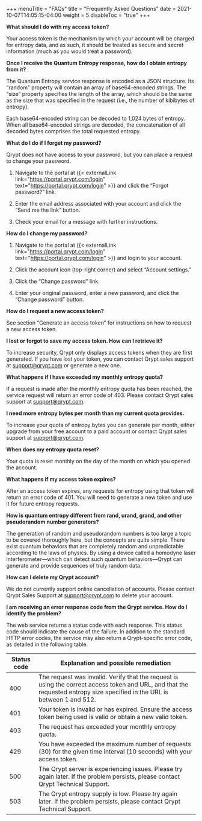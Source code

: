 +++
menuTitle = "FAQs"
title = "Frequently Asked Questions"
date = 2021-10-07T14:05:15-04:00
weight = 5
disableToc = "true"
+++

**What should I do with my access token?**

Your access token is the mechanism by which your account will be charged for entropy data, and as such, it should be treated as secure and secret information (much as you would treat a password). 

**Once I receive the Quantum Entropy response, how do I obtain entropy from it?**

The Quantum Entropy service response is encoded as a JSON structure. Its “random” property will contain an array of base64-encoded strings. The “size” property specifies the length of the array, which should be the same as the size that was specified in the request (i.e., the number of kibibytes of entropy).

Each base64-encoded string can be decoded to 1,024 bytes of entropy. When all base64-encoded strings are decoded, the concatenation of all decoded bytes comprises the total requested entropy.

**What do I do if I forget my password?**

Qrypt does not have access to your password, but you can place a request to change your password.

1. Navigate to the portal at {{< externalLink link="https://portal.qrypt.com/login" text="https://portal.qrypt.com/login" >}} and click the “Forgot password?” link.

2. Enter the email address associated with your account and click the “Send me the link” button.

3. Check your email for a message with further instructions.

**How do I change my password?**

1. Navigate to the portal at {{< externalLink link="https://portal.qrypt.com/login" text="https://portal.qrypt.com/login" >}} and login to your account.

2. Click the account icon (top-right corner) and select “Account settings.”

3. Click the “Change password” link.

4. Enter your original password, enter a new password, and click the “Change password” button.

**How do I request a new access token?**

See section “Generate an access token” for instructions on how to request a new access token.

**I lost or forgot to save my access token. How can I retrieve it?**

To increase security, Qrypt only displays access tokens when they are first generated. If you have lost your token, you can contact Qrypt sales support at support@qrypt.com or generate a new one. 

**What happens if I have exceeded my monthly entropy quota?**

If a request is made after the monthly entropy quota has been reached, the service request will return an error code of 403.  Please contact Qrypt sales support at support@qrypt.com. 

**I need more entropy bytes per month than my current quota provides.**

To increase your quota of entropy bytes you can generate per month, either upgrade from your free account to a paid account or contact Qrypt sales support at support@qrypt.com.

**When does my entropy quota reset?**

Your quota is reset monthly on the day of the month on which you opened the account.

**What happens if my access token expires?**

After an access token expires, any requests for entropy using that token will return an error code of 401. You will need to generate a new token and use it for future entropy requests.

**How is quantum entropy different from rand, urand, grand, and other pseudorandom number generators?**

The generation of random and pseudorandom numbers is too large a topic to be covered thoroughly here, but the concepts are quite simple. There exist quantum behaviors that are completely random and unpredictable according to the laws of physics. By using a device called a homodyne laser interferometer—which can detect such quantum behaviors—Qrypt can generate and provide sequences of truly random data.

**How can I delete my Qrypt account?**

We do not currently support online cancellation of accounts. Please contact Qrypt Sales Support at support@qrypt.com to delete your account. 

**I am receiving an error response code from the Qrypt service. How do I identify the problem?**

The web service returns a status code with each response. This status code should indicate the cause of the failure. In addition to the standard HTTP error codes, the service may also return a Qrypt-specific error code, as detailed in the following table.

| Status code | Explanation and possible remediation |
| ----------- | ----------- |
| 400 | The request was invalid. Verify that the request is using the correct access token and URL, and that the requested entropy size specified in the URL is between 1 and 512. |
| 401 | Your token is invalid or has expired. Ensure the access token being used is valid or obtain a new valid token. | 
| 403 | The request has exceeded your monthly entropy quota. |
| 429 | You have exceeded the maximum number of requests (30) for the given time interval (10 seconds) with your access token. |
| 500 | The Qrypt server is experiencing issues. Please try again later. If the problem persists, please contact Qrypt Technical Support. |
| 503 | The Qrypt entropy supply is low. Please try again later. If the problem persists, please contact Qrypt Technical Support. |